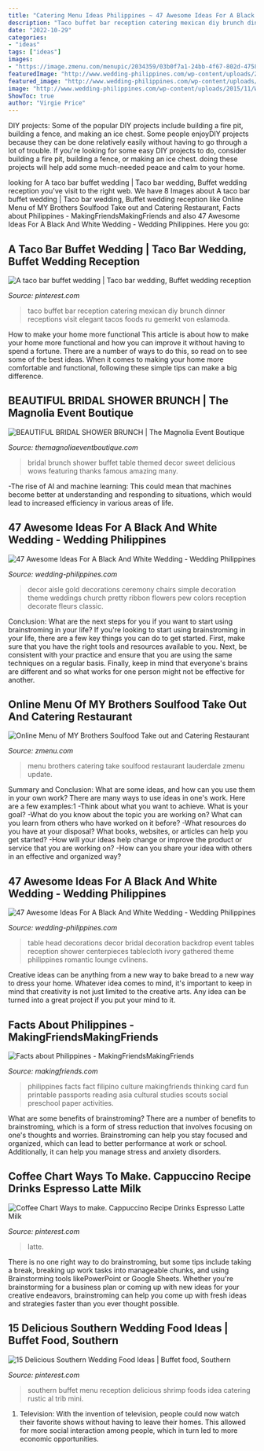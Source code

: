```yaml
---
title: "Catering Menu Ideas Philippines ~ 47 Awesome Ideas For A Black And White Wedding"
description: "Taco buffet bar reception catering mexican diy brunch dinner receptions visit elegant tacos foods ru gemerkt von eslamoda"
date: "2022-10-29"
categories:
- "ideas"
tags: ["ideas"]
images:
- "https://image.zmenu.com/menupic/2034359/03b0f7a1-24bb-4f67-802d-4758d0b34f97.jpg"
featuredImage: "http://www.wedding-philippines.com/wp-content/uploads/2015/11/Wedding-Philippines-47-Black-and-White-Wedding-Ideas-12.jpg"
featured_image: "http://www.wedding-philippines.com/wp-content/uploads/2015/11/Wedding-Philippines-47-Black-and-White-Wedding-Ideas-35-683x1024.jpg"
image: "http://www.wedding-philippines.com/wp-content/uploads/2015/11/Wedding-Philippines-47-Black-and-White-Wedding-Ideas-35-683x1024.jpg"
ShowToc: true
author: "Virgie Price"
---
```



DIY projects: Some of the popular DIY projects include building a fire pit, building a fence, and making an ice chest.
Some people enjoyDIY projects because they can be done relatively easily without having to go through a lot of trouble. If you're looking for some easy DIY projects to do, consider building a fire pit, building a fence, or making an ice chest. doing these projects will help add some much-needed peace and calm to your home.

	

		
looking for A taco bar buffet wedding | Taco bar wedding, Buffet wedding reception you've visit to the right web. We have 8 Images about A taco bar buffet wedding | Taco bar wedding, Buffet wedding reception like Online Menu of MY Brothers Soulfood Take out and Catering Restaurant, Facts about Philippines - MakingFriendsMakingFriends and also 47 Awesome Ideas For A Black And White Wedding - Wedding Philippines. Here you go:
		
    
## A Taco Bar Buffet Wedding | Taco Bar Wedding, Buffet Wedding Reception

<img loading=lazy src="https://i.pinimg.com/originals/c3/de/7c/c3de7cb65d6929c023ad09504fdbdbc7.jpg" onerror="this.onerror=null;this.src='https://tse2.mm.bing.net/th?id=OIP.U37YqhLesO3c8k2LFGO9ywHaJ3&amp;pid=15.1';" alt="A taco bar buffet wedding | Taco bar wedding, Buffet wedding reception">

_Source: pinterest.com_

>taco buffet bar reception catering mexican diy brunch dinner receptions visit elegant tacos foods ru gemerkt von eslamoda. 

	

How to make your home more functional
This article is about how to make your home more functional and how you can improve it without having to spend a fortune. There are a number of ways to do this, so read on to see some of the best ideas. When it comes to making your home more comfortable and functional, following these simple tips can make a big difference.

    
## BEAUTIFUL BRIDAL SHOWER BRUNCH | The Magnolia Event Boutique

<img loading=lazy src="https://www.themagnoliaeventboutique.com/new/wp-content/uploads/2014/05/sweet-table-may-4-.jpg" onerror="this.onerror=null;this.src='https://tse1.mm.bing.net/th?id=OIP.Ap_s7-MiMBkmcDtgapc9zQHaJ6&amp;pid=15.1';" alt="BEAUTIFUL BRIDAL SHOWER BRUNCH | The Magnolia Event Boutique">

_Source: themagnoliaeventboutique.com_

>bridal brunch shower buffet table themed decor sweet delicious wows featuring thanks famous amazing many. 

	

-The rise of AI and machine learning: This could mean that machines become better at understanding and responding to situations, which would lead to increased efficiency in various areas of life.

    
## 47 Awesome Ideas For A Black And White Wedding - Wedding Philippines

<img loading=lazy src="http://www.wedding-philippines.com/wp-content/uploads/2015/11/Wedding-Philippines-47-Black-and-White-Wedding-Ideas-12.jpg" onerror="this.onerror=null;this.src='https://tse3.mm.bing.net/th?id=OIP.tQxzuq5ai8OM1BWTKwVRhQHaLH&amp;pid=15.1';" alt="47 Awesome Ideas For A Black And White Wedding - Wedding Philippines">

_Source: wedding-philippines.com_

>decor aisle gold decorations ceremony chairs simple decoration theme weddings church pretty ribbon flowers pew colors reception decorate fleurs classic. 

	

Conclusion: What are the next steps for you if you want to start using brainstroming in your life?
If you're looking to start using brainstroming in your life, there are a few key things you can do to get started. First, make sure that you have the right tools and resources available to you. Next, be consistent with your practice and ensure that you are using the same techniques on a regular basis. Finally, keep in mind that everyone's brains are different and so what works for one person might not be effective for another.

    
## Online Menu Of MY Brothers Soulfood Take Out And Catering Restaurant

<img loading=lazy src="https://image.zmenu.com/menupic/2034359/03b0f7a1-24bb-4f67-802d-4758d0b34f97.jpg" onerror="this.onerror=null;this.src='https://tse1.mm.bing.net/th?id=OIP.7fB8h-rP5erwyXLzxg-WbAHaJ4&amp;pid=15.1';" alt="Online Menu of MY Brothers Soulfood Take out and Catering Restaurant">

_Source: zmenu.com_

>menu brothers catering take soulfood restaurant lauderdale zmenu update. 

	

Summary and Conclusion: What are some ideas, and how can you use them in your own work?
There are many ways to use ideas in one's work. Here are a few examples:1 
-Think about what you want to achieve. What is your goal? 
-What do you know about the topic you are working on? What can you learn from others who have worked on it before? 
-What resources do you have at your disposal? What books, websites, or articles can help you get started? 
-How will your ideas help change or improve the product or service that you are working on? 
-How can you share your idea with others in an effective and organized way?

    
## 47 Awesome Ideas For A Black And White Wedding - Wedding Philippines

<img loading=lazy src="http://www.wedding-philippines.com/wp-content/uploads/2015/11/Wedding-Philippines-47-Black-and-White-Wedding-Ideas-35-683x1024.jpg" onerror="this.onerror=null;this.src='https://tse2.mm.bing.net/th?id=OIP.LZKHp3K-ivjBg78t1NP8NAHaLG&amp;pid=15.1';" alt="47 Awesome Ideas For A Black And White Wedding - Wedding Philippines">

_Source: wedding-philippines.com_

>table head decorations decor bridal decoration backdrop event tables reception shower centerpieces tablecloth ivory gathered theme philippines romantic lounge cvlinens. 

	

Creative ideas can be anything from a new way to bake bread to a new way to dress your home. Whatever idea comes to mind, it's important to keep in mind that creativity is not just limited to the creative arts. Any idea can be turned into a great project if you put your mind to it.

    
## Facts About Philippines - MakingFriendsMakingFriends

<img loading=lazy src="https://makingfriends.com/wp-content/uploads/2015/11/fact_card_philippines-e1448767354825.png" onerror="this.onerror=null;this.src='https://tse1.mm.bing.net/th?id=OIP.6aguXJ9g5S_9Pix1xHRCcgAAAA&amp;pid=15.1';" alt="Facts about Philippines - MakingFriendsMakingFriends">

_Source: makingfriends.com_

>philippines facts fact filipino culture makingfriends thinking card fun printable passports reading asia cultural studies scouts social preschool paper activities. 

	

What are some benefits of brainstroming?
There are a number of benefits to brainstroming, which is a form of stress reduction that involves focusing on one's thoughts and worries. Brainstroming can help you stay focused and organized, which can lead to better performance at work or school. Additionally, it can help you manage stress and anxiety disorders.

    
## Coffee Chart Ways To Make. Cappuccino Recipe Drinks Espresso Latte Milk

<img loading=lazy src="https://i.pinimg.com/736x/00/87/27/008727c6b6c3b7df2e01a6a84db2f617.jpg" onerror="this.onerror=null;this.src='https://tse2.mm.bing.net/th?id=OIP.noh_AryF_ljE8C4VQUlF3QHaLH&amp;pid=15.1';" alt="Coffee Chart Ways to make. Cappuccino Recipe Drinks Espresso Latte Milk">

_Source: pinterest.com_

>latte. 

	

There is no one right way to do brainstroming, but some tips include taking a break, breaking up work tasks into manageable chunks, and using Brainstorming tools likePowerPoint or Google Sheets. Whether you're brainstorming for a business plan or coming up with new ideas for your creative endeavors, brainstroming can help you come up with fresh ideas and strategies faster than you ever thought possible.

    
## 15 Delicious Southern Wedding Food Ideas | Buffet Food, Southern

<img loading=lazy src="https://i.pinimg.com/originals/68/fb/6b/68fb6bacf79ea69d3a47b18df0b53ba3.jpg" onerror="this.onerror=null;this.src='https://tse4.mm.bing.net/th?id=OIP.I0DctRz_j0d3AlsXuc9rywHaJ4&amp;pid=15.1';" alt="15 Delicious Southern Wedding Food Ideas | Buffet food, Southern">

_Source: pinterest.com_

>southern buffet menu reception delicious shrimp foods idea catering rustic al trib mini. 

	

1. Television: With the invention of television, people could now watch their favorite shows without having to leave their homes. This allowed for more social interaction among people, which in turn led to more economic opportunities.

